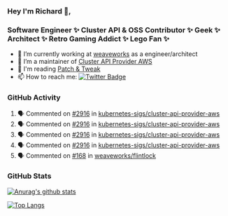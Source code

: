 ### Hey I'm Richard 👋, 

<h3 align="left">Software Engineer ✨ Cluster API & OSS Contributor ✨ Geek ✨ Architect ✨ Retro Gaming Addict ✨ Lego Fan ✨</h3>

- 🔭 I’m currently working at [weaveworks](https://github.com/weaveworks) as a engineer/architect
- 👯 I’m a maintainer of [Cluster API Provider AWS](https://github.com/kubernetes-sigs/cluster-api-provider-aws)
- 💬 I'm reading [Patch & Tweak](https://bjooks.com/products/patch-tweak-exploring-modular-synthesis)
- 📫 How to reach me: [![Twitter Badge](https://img.shields.io/badge/-@fruit_case-00acee?style=flat&logo=Twitter&logoColor=white)](https://twitter.com/intent/follow?screen_name=fruit_case "Follow on Twitter")

### GitHub Activity 

<!--START_SECTION:activity-->
1. 🗣 Commented on [#2916](https://github.com/kubernetes-sigs/cluster-api-provider-aws/issues/2916) in [kubernetes-sigs/cluster-api-provider-aws](https://github.com/kubernetes-sigs/cluster-api-provider-aws)
2. 🗣 Commented on [#2916](https://github.com/kubernetes-sigs/cluster-api-provider-aws/issues/2916) in [kubernetes-sigs/cluster-api-provider-aws](https://github.com/kubernetes-sigs/cluster-api-provider-aws)
3. 🗣 Commented on [#2916](https://github.com/kubernetes-sigs/cluster-api-provider-aws/issues/2916) in [kubernetes-sigs/cluster-api-provider-aws](https://github.com/kubernetes-sigs/cluster-api-provider-aws)
4. 🗣 Commented on [#2916](https://github.com/kubernetes-sigs/cluster-api-provider-aws/issues/2916) in [kubernetes-sigs/cluster-api-provider-aws](https://github.com/kubernetes-sigs/cluster-api-provider-aws)
5. 🗣 Commented on [#168](https://github.com/weaveworks/flintlock/issues/168) in [weaveworks/flintlock](https://github.com/weaveworks/flintlock)
<!--END_SECTION:activity-->

### GitHub Stats

[![Anurag's github stats](https://github-readme-stats.vercel.app/api?username=richardcase&count_private=true&show_icons=true)](https://github.com/anuraghazra/github-readme-stats)

[![Top Langs](https://github-readme-stats.vercel.app/api/top-langs/?username=richardcase&hide=html&layout=compact)](https://github.com/anuraghazra/github-readme-stats)
